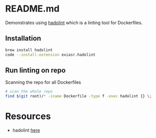 # README.md
Demonstrates using [hadolint](https://github.com/hadolint/hadolint) which is a linting tool for Dockerfiles. 

## Installation
```sh
brew install hadolint
code --install-extension exiasr.hadolint
```

## Run linting on repo
Scanning the repo for all Dockerfiles
```sh
# scan the whole repo
find $(git root)/* -iname Dockerfile -type f -exec hadolint {} \;
```
# Resources
* hadolint [here](https://github.com/hadolint/hadolint)